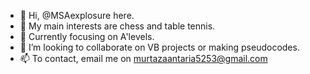 - 👋 Hi, @MSAexplosure here.
- 👀 My main interests are chess and table tennis.
- 🌱 Currently focusing on A'levels.
- 💞️ I’m looking to collaborate on VB projects or making pseudocodes.
- 📫 To contact, email me on murtazaantaria5253@gmail.com

<!---
MSAexplosure/MSAexplosure is a ✨ special ✨ repository because its `README.md` (this file) appears on your GitHub profile.
You can click the Preview link to take a look at your changes.
--->
